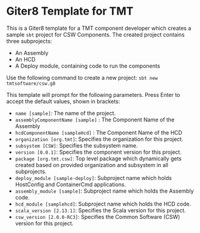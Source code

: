 # Giter8 Template for TMT

This is a Giter8 template for a TMT component developer which creates a sample `sbt` project for CSW Components.
The created project contains three subprojects:
 - An Assembly
 - An HCD
 - A Deploy module, containing code to run the components

Use the following command to create a new project:
`sbt new tmtsoftware/csw.g8`

This template will prompt for the following parameters. Press Enter to accept the default values, shown in brackets:

 - `name [sample]`: The name of the project.
 - `assemblyComponentName [sample]` : The Component Name of the Assembly
 - `hcdComponentName [sampleHcd]` : The Component Name of the HCD
 - `organization [org.tmt]`: Specifies the organization for this project.
 - `subsystem [CSW]`: Specifies the subsystem name.
 - `version [0.0.1]`: Specifies the component version for this project.
 - `package [org.tmt.csw]`: Top level package which dynamically gets created based on provided organization and subsystem in all subprojects.
 - `deploy_module [sample-deploy]`: Subproject name which holds HostConfig and ContainerCmd applications.
 - `assembly_module [sample]`: Subproject name which holds the Assembly code.
 - `hcd_module [samplehcd]`: Subproject name which holds the HCD code.
 - `scala_version [2.13.1]`: Specifies the Scala version for this project.
 - `csw_version [2.0.0-RC3]`: Specifies the Common Software (CSW) version for this project.